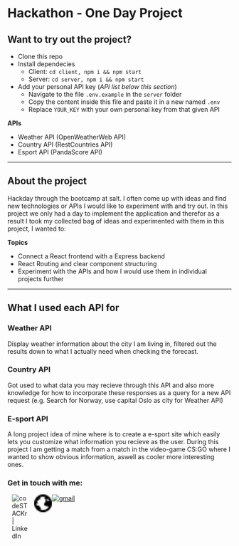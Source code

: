 # Hackathon - One Day Project
## Want to try out the project?
* Clone this repo
* Install dependecies
  * Client: ```cd client, npm i && npm start```
  * Server: ```cd server, npm i && npm start```
* Add your personal API key (*API list below this section*)
  * Navigate to the file ```.env.example``` in the  ```server``` folder
  * Copy the content inside this file and paste it in a new named ```.env```
  * Replace ```YOUR_KEY``` with your own personal key from that given API 

**APIs**
- Weather API (OpenWeatherWeb API)
- Country API (RestCountries API)
- Esport API (PandaScore API)
--- 

## About the project
Hackday through the bootcamp at salt. I often come up with ideas and find new technologies or APIs I would like to experiment with and try out. In this project we only had a day to implement the application and therefor as a result I took my collected bag of ideas and experimented with them in this project, I wanted to:

**Topics**
- Connect a React frontend with a Express backend
- React Routing and clear component structuring
- Experiment with the APIs and how I would use them in individual projects further
--- 
## What I used each API for
### Weather API
Display weather information about the city I am living in, filtered out the results down to what I actually need when checking the forecast.

### Country API 
Got used to what data you may recieve through this API and also more knowledge for how to incorporate these responses as a query for a new API request (e.g. Search for Norway, use capital Oslo as city for Weather API)

### E-sport API
A long project idea of mine where is to create a e-sport site which easily lets you customize what information you recieve as the user. During this project I am getting a match from a match in the video-game CS:GO where I wanted to show obvious information, aswell as cooler more interesting ones. 

### Get in touch with me:
[<img align="left" style="margin-left: 10px;" alt="codeSTACKr | LinkedIn" width="40px" src="https://cdn.jsdelivr.net/npm/simple-icons@v3/icons/linkedin.svg" />][linkedin]
[<img align="left" style="margin-left: 10px;" alt="codeSTACKr.com" width="40px" src="https://raw.githubusercontent.com/iconic/open-iconic/master/svg/globe.svg" />][website]
<a href="mailto:bragecontact@gmail.com"><img width="40px" className="homepage__contact" alt="gmail" src="https://i.imgur.com/mo4E0Fb.png"/></a>


 [linkedin]: https://www.linkedin.com/in/brage-rosberg/
 [website]: https://www.bragerosberg.com
